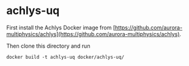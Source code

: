 # achlys-uq
First install the Achlys Docker image from [https://github.com/aurora-multiphysics/achlys](https://github.com/aurora-multiphysics/achlys).

Then clone this directory and run
```
docker build -t achlys-uq docker/achlys-uq/
```
